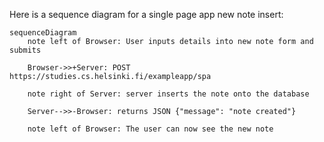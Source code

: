 Here is a sequence diagram for a single page app new note insert:

```mermaid
sequenceDiagram
    note left of Browser: User inputs details into new note form and submits

    Browser->>+Server: POST https://studies.cs.helsinki.fi/exampleapp/spa
        
    note right of Server: server inserts the note onto the database
    
    Server-->>-Browser: returns JSON {"message": "note created"}
    
    note left of Browser: The user can now see the new note
```
